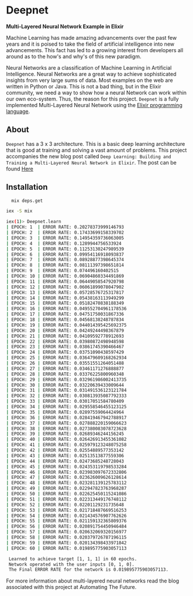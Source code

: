 # Deepnet

**Multi-Layered Neural Network Example in Elixir**

Machine Learning has made amazing advancements over the past few years and it is
poised to take the field of artificial intelligence into new advancements. This fact
has led to a growing interest from developers all around as to the how's and why's
of this new paradigm.

Neural Networks are a classification of Machine Learning in Artificial Intelligence.
Neural Networks are a great way to achieve sophisticated insights from very large sums
of data. Most examples on the web are written in Python or Java. This is not a
bad thing, but in the Elixir community, we need a way to show how a neural Network
can work within our own eco-system. Thus, the reason for this project. `Deepnet` is a fully
implemented Multi-Layered Neural Network using the
[Elixir programming language](http://elixir-lang.org).

## About

`Deepnet` has a 3 x 3 architecture. This is a basic deep learning architecture that is
good at training and solving a vast amount of problems. This project accompanies
the new blog post called `Deep Learning: Building and Training a Multi-Layered
Neural Network in Elixir`. The post can be found [Here](http://tinyurl.com/jkgy3za)

## Installation

```bash
  mix deps.get
```

```bash
iex -S mix
```

```bash
iex(1)> Deepnet.learn
| EPOCH: 1  | ERROR RATE: 0.20278373999146793
| EPOCH: 2  | ERROR RATE: 0.17433699158339702
| EPOCH: 3  | ERROR RATE: 0.14954359736063005
| EPOCH: 4  | ERROR RATE: 0.1289944756533924
| EPOCH: 5  | ERROR RATE: 0.11253130247989539
| EPOCH: 6  | ERROR RATE: 0.09954116918093837
| EPOCH: 7  | ERROR RATE: 0.08928877398645374
| EPOCH: 8  | ERROR RATE: 0.08111397398651814
| EPOCH: 9  | ERROR RATE: 0.074496160402515
| EPOCH: 10 | ERROR RATE: 0.06904860334491869
| EPOCH: 11 | ERROR RATE: 0.06449058547920798
| EPOCH: 12 | ERROR RATE: 0.06061899078047902
| EPOCH: 13 | ERROR RATE: 0.05728576725317817
| EPOCH: 14 | ERROR RATE: 0.05438163113949299
| EPOCH: 15 | ERROR RATE: 0.05182470838188349
| EPOCH: 16 | ERROR RATE: 0.049552704961178536
| EPOCH: 17 | ERROR RATE: 0.04751750031867336
| EPOCH: 18 | ERROR RATE: 0.04568138248787834
| EPOCH: 19 | ERROR RATE: 0.044014395425692375
| EPOCH: 20 | ERROR RATE: 0.04249244498367879
| EPOCH: 21 | ERROR RATE: 0.04109592778912693
| EPOCH: 22 | ERROR RATE: 0.03980872498948598
| EPOCH: 23 | ERROR RATE: 0.03861745390466467
| EPOCH: 24 | ERROR RATE: 0.03751090438597429
| EPOCH: 25 | ERROR RATE: 0.036479609168262934
| EPOCH: 26 | ERROR RATE: 0.03551551264051488
| EPOCH: 27 | ERROR RATE: 0.03461171276888877
| EPOCH: 28 | ERROR RATE: 0.03376225800960348
| EPOCH: 29 | ERROR RATE: 0.032961986002413735
| EPOCH: 30 | ERROR RATE: 0.03220639433009644
| EPOCH: 31 | ERROR RATE: 0.031491536123121784
| EPOCH: 32 | ERROR RATE: 0.030813935087792333
| EPOCH: 33 | ERROR RATE: 0.03017051584780409
| EPOCH: 34 | ERROR RATE: 0.029558546455123125
| EPOCH: 35 | ERROR RATE: 0.02897559064424964
| EPOCH: 36 | ERROR RATE: 0.028419467942788917
| EPOCH: 37 | ERROR RATE: 0.027888220159066623
| EPOCH: 38 | ERROR RATE: 0.027380083078723628
| EPOCH: 39 | ERROR RATE: 0.02689346244156245
| EPOCH: 40 | ERROR RATE: 0.026426913455361082
| EPOCH: 41 | ERROR RATE: 0.025979123248075258
| EPOCH: 42 | ERROR RATE: 0.02554889577353142
| EPOCH: 43 | ERROR RATE: 0.02513513877559306
| EPOCH: 44 | ERROR RATE: 0.02473685248728043
| EPOCH: 45 | ERROR RATE: 0.024353119798533284
| EPOCH: 46 | ERROR RATE: 0.023983097672332806
| EPOCH: 47 | ERROR RATE: 0.023626009626128614
| EPOCH: 48 | ERROR RATE: 0.023281139125783112
| EPOCH: 49 | ERROR RATE: 0.022947823763968287
| EPOCH: 50 | ERROR RATE: 0.022625450115241086
| EPOCH: 51 | ERROR RATE: 0.022313449176748112
| EPOCH: 52 | ERROR RATE: 0.02201129231735648
| EPOCH: 53 | ERROR RATE: 0.021718487669516253
| EPOCH: 54 | ERROR RATE: 0.021434576907762626
| EPOCH: 55 | ERROR RATE: 0.021159132365809376
| EPOCH: 56 | ERROR RATE: 0.020891754450946484
| EPOCH: 57 | ERROR RATE: 0.020632069320156977
| EPOCH: 58 | ERROR RATE: 0.020379726787196115
| EPOCH: 59 | ERROR RATE: 0.020134398433971842
| EPOCH: 60 | ERROR RATE: 0.019895775903057113

 Learned to achieve target [1, 1, 1] in 60 epochs.
 Network operated with the user inputs [0, 1, 0].
 The Final ERROR RATE for the network is 0.019895775903057113.

```
For more information about multi-layered neural networks read the blog associated with
this project at Automating The Future.
